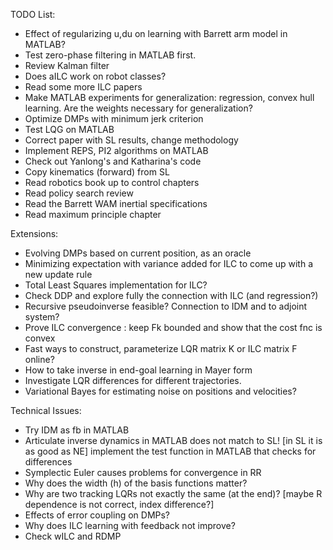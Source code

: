 TODO List:

- Effect of regularizing u,du on learning with Barrett arm model in MATLAB?
- Test zero-phase filtering in MATLAB first.
- Review Kalman filter
- Does aILC work on robot classes?
- Read some more ILC papers
- Make MATLAB experiments for generalization: regression, convex hull learning. 
  Are the weights necessary for generalization? 
- Optimize DMPs with minimum jerk criterion
- Test LQG on MATLAB 
- Correct paper with SL results, change methodology
- Implement REPS, PI2 algorithms on MATLAB
- Check out Yanlong's and Katharina's code
- Copy kinematics (forward) from SL
- Read robotics book up to control chapters
- Read policy search review
- Read the Barrett WAM inertial specifications
- Read maximum principle chapter

Extensions:

- Evolving DMPs based on current position, as an oracle 
- Minimizing expectation with variance added for ILC to come up with a new update rule
- Total Least Squares implementation for ILC?
- Check DDP and explore fully the connection with ILC (and regression?)
- Recursive pseudoinverse feasible? Connection to IDM and to adjoint system?
- Prove ILC convergence : keep Fk bounded and show that the cost fnc is convex
- Fast ways to construct, parameterize LQR matrix K or ILC matrix F online?
- How to take inverse in end-goal learning in Mayer form
- Investigate LQR differences for different trajectories.
- Variational Bayes for estimating noise on positions and velocities?

Technical Issues:
- Try IDM as fb in MATLAB
- Articulate inverse dynamics in MATLAB does not match to SL! [in SL it is as good as NE]
implement the test function in MATLAB that checks for differences
- Symplectic Euler causes problems for convergence in RR
- Why does the width (h) of the basis functions matter?
- Why are two tracking LQRs not exactly the same (at the end)? 
  [maybe R dependence is not correct, index difference?]
- Effects of error coupling on DMPs?
- Why does ILC learning with feedback not improve?
- Check wILC and RDMP